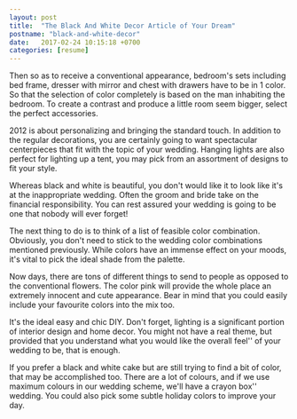 ```yaml
---
layout: post
title:  "The Black And White Decor Article of Your Dream"
postname: "black-and-white-decor"
date:   2017-02-24 10:15:18 +0700
categories: [resume]
---
```

Then so as to receive a conventional appearance, bedroom's sets including bed frame, dresser with mirror and chest with drawers have to be in 1 color. So that the selection of color completely is based on the man inhabiting the bedroom. To create a contrast and produce a little room seem bigger, select the perfect accessories.

2012 is about personalizing and bringing the standard touch. In addition to the regular decorations, you are certainly going to want spectacular centerpieces that fit with the topic of your wedding. Hanging lights are also perfect for lighting up a tent, you may pick from an assortment of designs to fit your style.

Whereas black and white is beautiful, you don't would like it to look like it's at the inappropriate wedding. Often the groom and bride take on the financial responsibility. You can rest assured your wedding is going to be one that nobody will ever forget!

The next thing to do is to think of a list of feasible color combination. Obviously, you don't need to stick to the wedding color combinations mentioned previously. While colors have an immense effect on your moods, it's vital to pick the ideal shade from the palette.

Now days, there are tons of different things to send to people as opposed to the conventional flowers. The color pink will provide the whole place an extremely innocent and cute appearance. Bear in mind that you could easily include your favourite colors into the mix too.

It's the ideal easy and chic DIY. Don't forget, lighting is a significant portion of interior design and home decor. You might not have a real theme, but provided that you understand what you would like the overall feel'' of your wedding to be, that is enough.

If you prefer a black and white cake but are still trying to find a bit of color, that may be accomplished too. There are a lot of colours, and if we use maximum colours in our wedding scheme, we'll have a crayon box'' wedding. You could also pick some subtle holiday colors to improve your day.
